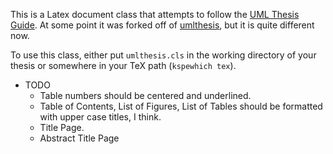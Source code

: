 This is a Latex document class that attempts to follow the [UML Thesis Guide](https://www.uml.edu/registrar/docs/thesis_guide.pdf "UML Thesis Guide"). At some point it was forked off of [umlthesis](https://github.com/engaging-computing/umlthesis "msherman's umlthesis"), but it is quite different now.

To use this class, either put `umlthesis.cls` in the working directory of your thesis or somewhere in your TeX path (`kspewhich tex`).

  * TODO
	- Table numbers should be centered and underlined.
	- Table of Contents, List of Figures, List of Tables should be formatted with upper case titles, I think.
	- Title Page.
	- Abstract Title Page
